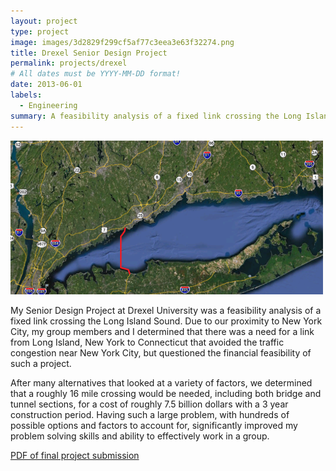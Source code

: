 ```yaml
---
layout: project
type: project
image: images/3d2829f299cf5af77c3eea3e63f32274.png
title: Drexel Senior Design Project
permalink: projects/drexel
# All dates must be YYYY-MM-DD format!
date: 2013-06-01
labels:
  - Engineering
summary: A feasibility analysis of a fixed link crossing the Long Island Sound.
---
```


<img class="ui large centered rounded image" src="../images/710829394a6e04e4d56dc55b6ad03529.png">

My Senior Design Project at Drexel University was a feasibility analysis of a fixed link crossing the Long Island Sound.  Due to our proximity to New York City, my group members and I determined that there was a need for a link from Long Island, New York to Connecticut that avoided the traffic congestion near New York City, but questioned the financial feasibility of such a project.

After many alternatives that looked at a variety of factors, we determined that a roughly 16 mile crossing would be needed, including both bridge and tunnel sections, for a cost of roughly 7.5 billion dollars with a 3 year construction period.  Having such a large problem, with hundreds of possible options and factors to account for, significantly improved my problem solving skills and ability to effectively work in a group.

[PDF of final project submission](../projects/drexel.pdf)

